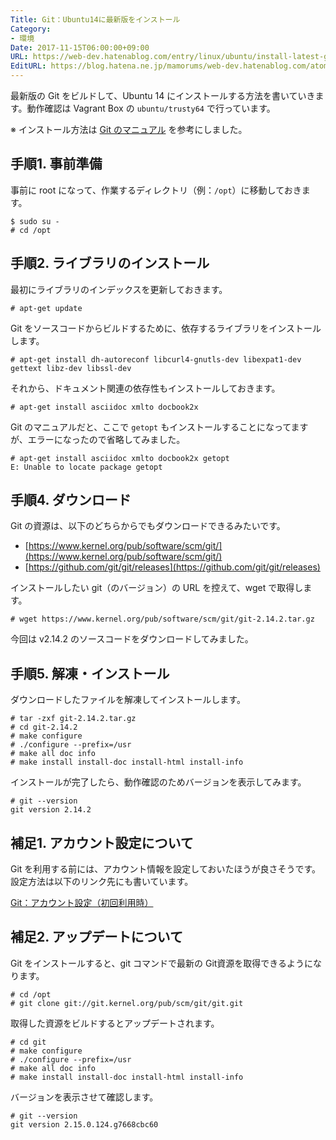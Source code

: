 ```yaml
---
Title: Git：Ubuntu14に最新版をインストール
Category:
- 環境
Date: 2017-11-15T06:00:00+09:00
URL: https://web-dev.hatenablog.com/entry/linux/ubuntu/install-latest-git
EditURL: https://blog.hatena.ne.jp/mamorums/web-dev.hatenablog.com/atom/entry/8599973812316416575
---
```


最新版の Git をビルドして、Ubuntu 14 にインストールする方法を書いていきます。動作確認は Vagrant Box の `ubuntu/trusty64` で行っています。

※ インストール方法は [Git のマニュアル](https://git-scm.com/book/en/v2/Getting-Started-Installing-Git) を参考にしました。


## 手順1. 事前準備
事前に root になって、作業するディレクトリ（例：`/opt`）に移動しておきます。

```
$ sudo su -
# cd /opt
```


## 手順2. ライブラリのインストール
最初にライブラリのインデックスを更新しておきます。

```
# apt-get update
```

Git をソースコードからビルドするために、依存するライブラリをインストールします。

```
# apt-get install dh-autoreconf libcurl4-gnutls-dev libexpat1-dev gettext libz-dev libssl-dev
```

それから、ドキュメント関連の依存性もインストールしておきます。

```
# apt-get install asciidoc xmlto docbook2x
```

Git のマニュアルだと、ここで `getopt` もインストールすることになってますが、エラーになったので省略してみました。

```
# apt-get install asciidoc xmlto docbook2x getopt
E: Unable to locate package getopt
```


## 手順4. ダウンロード
Git の資源は、以下のどちらからでもダウンロードできるみたいです。

- [https://www.kernel.org/pub/software/scm/git/](https://www.kernel.org/pub/software/scm/git/)
- [https://github.com/git/git/releases](https://github.com/git/git/releases)

インストールしたい git（のバージョン）の URL を控えて、wget で取得します。

```
# wget https://www.kernel.org/pub/software/scm/git/git-2.14.2.tar.gz
```

今回は v2.14.2 のソースコードをダウンロードしてみました。


## 手順5. 解凍・インストール
ダウンロードしたファイルを解凍してインストールします。

```
# tar -zxf git-2.14.2.tar.gz
# cd git-2.14.2
# make configure
# ./configure --prefix=/usr
# make all doc info
# make install install-doc install-html install-info
```

インストールが完了したら、動作確認のためバージョンを表示してみます。

```
# git --version
git version 2.14.2
```

## 補足1. アカウント設定について
Git を利用する前には、アカウント情報を設定しておいたほうが良さそうです。設定方法は以下のリンク先にも書いています。

[Git：アカウント設定（初回利用時）](/entry/etc/git/set-account)


## 補足2. アップデートについて
Git をインストールすると、git コマンドで最新の Git資源を取得できるようになります。

```
# cd /opt
# git clone git://git.kernel.org/pub/scm/git/git.git
```

取得した資源をビルドするとアップデートされます。

```
# cd git
# make configure
# ./configure --prefix=/usr
# make all doc info
# make install install-doc install-html install-info
```

バージョンを表示させて確認します。

```
# git --version
git version 2.15.0.124.g7668cbc60
```
